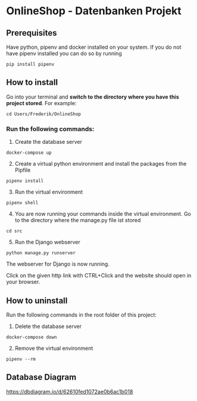 # OnlineShop - Datenbanken Projekt

## Prerequisites
Have python, pipenv and docker installed on your system.
If you do not have pipenv installed you can do so by running
```
pip install pipenv
```

## How to install
Go into your terminal and **switch to the directory where you have this project stored**.
For example:
```
cd Users/Frederik/OnlineShop
```
### Run the following commands:
1. Create the database server
```
docker-compose up
```
2. Create a virtual python environment and install the packages from the Pipfile
```
pipenv install
```
3. Run the virtual environment
```
pipenv shell
```
4. You are now running your commands inside the virtual environment.
   Go to the directory where the manage.py file ist stored
```
cd src
```
5. Run the Django webserver
```
python manage.py runserver
```
The webserver for Django is now running.

Click on the given http link with CTRL+Click and the website should open in your browser.

## How to uninstall
Run the following commands in the root folder of this project:
1. Delete the database server
```
docker-compose down
```
2. Remove the virtual environment
```
pipenv --rm
```

## Database Diagram
https://dbdiagram.io/d/62610fed1072ae0b6ac1b018
